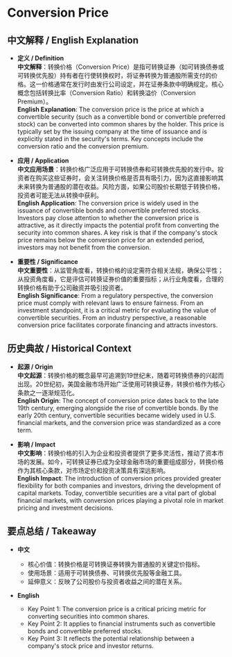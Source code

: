 # Conversion Price

## 中文解释 / English Explanation

* **定义 / Definition**  
  **中文解释**：转换价格（Conversion Price）是指可转换证券（如可转换债券或可转换优先股）持有者在行使转换权时，将证券转换为普通股所需支付的价格。这一价格通常在发行时由发行公司设定，并在证券条款中明确规定。核心概念包括转换比率（Conversion Ratio）和转换溢价（Conversion Premium）。  
  **English Explanation**: The conversion price is the price at which a convertible security (such as a convertible bond or convertible preferred stock) can be converted into common shares by the holder. This price is typically set by the issuing company at the time of issuance and is explicitly stated in the security's terms. Key concepts include the conversion ratio and the conversion premium.

* **应用 / Application**  
  **中文应用场景**：转换价格广泛应用于可转换债券和可转换优先股的发行中。投资者在购买这些证券时，会关注转换价格是否具有吸引力，因为这直接影响其未来转换为普通股的潜在收益。风险方面，如果公司股价长期低于转换价格，投资者可能无法从转换中获利。  
  **English Application**: The conversion price is widely used in the issuance of convertible bonds and convertible preferred stocks. Investors pay close attention to whether the conversion price is attractive, as it directly impacts the potential profit from converting the security into common shares. A key risk is that if the company's stock price remains below the conversion price for an extended period, investors may not benefit from the conversion.

* **重要性 / Significance**  
  **中文重要性**：从监管角度看，转换价格的设定需符合相关法规，确保公平性；从投资角度看，它是评估可转换证券价值的重要指标；从行业角度看，合理的转换价格有助于公司融资并吸引投资者。  
  **English Significance**: From a regulatory perspective, the conversion price must comply with relevant laws to ensure fairness. From an investment standpoint, it is a critical metric for evaluating the value of convertible securities. From an industry perspective, a reasonable conversion price facilitates corporate financing and attracts investors.

## 历史典故 / Historical Context

* **起源 / Origin**  
  **中文起源**：转换价格的概念最早可追溯到19世纪末，随着可转换债券的兴起而出现。20世纪初，美国金融市场开始广泛使用可转换证券，转换价格作为核心条款之一逐渐规范化。  
  **English Origin**: The concept of conversion price dates back to the late 19th century, emerging alongside the rise of convertible bonds. By the early 20th century, convertible securities became widely used in U.S. financial markets, and the conversion price was standardized as a core term.

* **影响 / Impact**  
  **中文影响**：转换价格的引入为企业和投资者提供了更多灵活性，推动了资本市场的发展。如今，可转换证券已成为全球金融市场的重要组成部分，转换价格作为其核心条款，对市场定价和投资决策具有深远影响。  
  **English Impact**: The introduction of conversion prices provided greater flexibility for both companies and investors, driving the development of capital markets. Today, convertible securities are a vital part of global financial markets, with conversion prices playing a pivotal role in market pricing and investment decisions.

## 要点总结 / Takeaway

* **中文**  
  - 核心价值：转换价格是可转换证券转换为普通股的关键定价指标。  
  - 使用场景：适用于可转换债券、可转换优先股等金融工具。  
  - 延伸意义：反映了公司股价与投资者收益之间的潜在关系。  

* **English**  
  - Key Point 1: The conversion price is a critical pricing metric for converting securities into common shares.  
  - Key Point 2: It applies to financial instruments such as convertible bonds and convertible preferred stocks.  
  - Key Point 3: It reflects the potential relationship between a company's stock price and investor returns.
